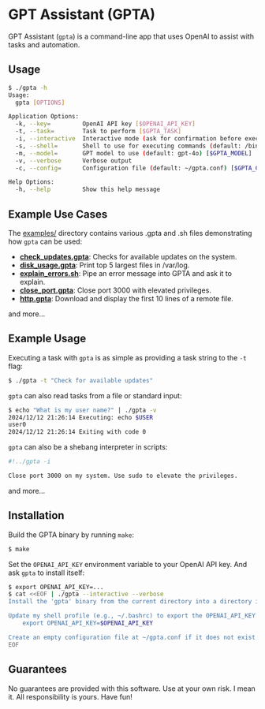 # GPT Assistant (GPTA)

GPT Assistant (`gpta`) is a command-line app that uses OpenAI to assist with tasks and automation.

## Usage

```bash
$ ./gpta -h
Usage:
  gpta [OPTIONS]

Application Options:
  -k, --key=         OpenAI API key [$OPENAI_API_KEY]
  -t, --task=        Task to perform [$GPTA_TASK]
  -i, --interactive  Interactive mode (ask for confirmation before executing commands)
  -s, --shell=       Shell to use for executing commands (default: /bin/sh) [$GPTA_SHELL]
  -m, --model=       GPT model to use (default: gpt-4o) [$GPTA_MODEL]
  -v, --verbose      Verbose output
  -c, --config=      Configuration file (default: ~/gpta.conf) [$GPTA_CONFIG]

Help Options:
  -h, --help         Show this help message
```

## Example Use Cases

The [examples/](examples/) directory contains various .gpta and .sh files demonstrating how `gpta` can be used:

- **[check_updates.gpta](examples/check_updates.gpta)**: Checks for available updates on the system.
- **[disk_usage.gpta](examples/disk_usage.gpta)**: Print top 5 largest files in /var/log.
- **[explain_errors.sh](examples/explain_errors.sh)**: Pipe an error message into GPTA and ask it to explain.
- **[close_port.gpta](examples/close_port.gpta)**: Close port 3000 with elevated privileges.
- **[http.gpta](examples/http.gpta)**: Download and display the first 10 lines of a remote file.

and more...

## Example Usage

Executing a task with `gpta` is as simple as providing a task string to the `-t` flag:

```bash
$ ./gpta -t "Check for available updates"
```

`gpta` can also read tasks from a file or standard input:

```bash
$ echo "What is my user name?" | ./gpta -v
2024/12/12 21:26:14 Executing: echo $USER
user0
2024/12/12 21:26:14 Exiting with code 0
```

`gpta` can also be a shebang interpreter in scripts:

```bash
#!../gpta -i

Close port 3000 on my system. Use sudo to elevate the privileges.
```

and more...

## Installation

Build the GPTA binary by running `make`:

```bash
$ make
```

Set the `OPENAI_API_KEY` environment variable to your OpenAI API key. And ask `gpta` to install itself:

```bash
$ export OPENAI_API_KEY=...
$ cat <<EOF | ./gpta --interactive --verbose
Install the 'gpta' binary from the current directory into a directory included in my PATH (using sudo if necessary). If 'gpta' is already installed, update it by replacing the existing binary.

Update my shell profile (e.g., ~/.bashrc) to export the OPENAI_API_KEY environment variable:
    export OPENAI_API_KEY=$OPENAI_API_KEY

Create an empty configuration file at ~/gpta.conf if it does not exist. Do not overwrite an existing file.
EOF
```

## Guarantees

No guarantees are provided with this software. Use at your own risk. I mean it. All responsibility is yours. Have fun!